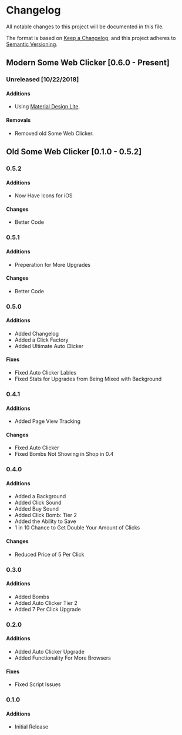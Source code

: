 # Changelog
All notable changes to this project will be documented in this file.

The format is based on [Keep a Changelog](https://keepachangelog.com/en/1.0.0/),
and this project adheres to [Semantic Versioning](https://semver.org/spec/v2.0.0.html).

## Modern Some Web Clicker [0.6.0 - Present]
### Unreleased [10/22/2018]
#### Additions
- Using [Material Design Lite](https://getmdl.io/).

#### Removals
- Removed old Some Web Clicker.

## Old Some Web Clicker [0.1.0 - 0.5.2]
### 0.5.2
#### Additions
- Now Have Icons for iOS

#### Changes
- Better Code

### 0.5.1
#### Additions
- Preperation for More Upgrades

#### Changes
- Better Code

### 0.5.0
#### Additions
- Added Changelog
- Added a Click Factory
- Added Ultimate Auto Clicker

#### Fixes
- Fixed Auto Clicker Lables
- Fixed Stats for Upgrades from Being Mixed with Background

### 0.4.1
#### Additions
- Added Page View Tracking

#### Changes
- Fixed Auto Clicker
- Fixed Bombs Not Showing in Shop in 0.4

### 0.4.0
#### Additions
- Added a Background
- Added Click Sound
- Added Buy Sound
- Added Click Bomb: Tier 2
- Added the Ability to Save
- 1 in 10 Chance to Get Double Your Amount of Clicks

#### Changes
- Reduced Price of 5 Per Click

### 0.3.0
#### Additions
- Added Bombs
- Added Auto Clicker Tier 2
- Added 7 Per Click Upgrade

### 0.2.0
#### Additions
- Added Auto Clicker Upgrade
- Added Functionality For More Browsers

#### Fixes
- Fixed Script Issues

### 0.1.0
#### Additions
- Initial Release